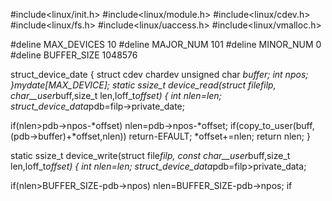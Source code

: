 #include<linux/init.h>
#include<linux/module.h>
#include<linux/cdev.h>
#include<linux/fs.h>
#include<linux/uaccess.h>
#include<linux/vmalloc.h>

#deline MAX_DEVICES 10
#deline MAJOR_NUM  101
#deline MINOR_NUM  0
#deline BUFFER_SIZE 1048576

struct_device_date
{
   struct cdev   chardev
   unsigned char   *buffer;
   int   npos;
}*mydate[MAX_DEVICE];
static ssize_t device_read(struct file*filp,
                           char__user*buff,size_t len,loff_t*offset)
{
   int nlen=len;
   struct_device_data*pdb=filp->private_date;
   
   if(nlen>pdb->npos-*offset)
        nlen=pdb->npos-*offset;
   if(copy_to_user(buff,(pdb->buffer)+*offset,nlen))
   return-EFAULT;
   *offset+=nlen;
   return nlen;
}

static ssize_t device_write(struct file*filp,
                           const char__user*buff,size_t len,loff_t*offset)
{
   int nlen=len;
   struct_device_data*pdb=filp>private_data;
   
   if(nlen>BUFFER_SIZE-pdb->npos)
         nlen=BUFFER_SIZE-pdb->npos;
   if
        
        
        
        
        
        
                           
